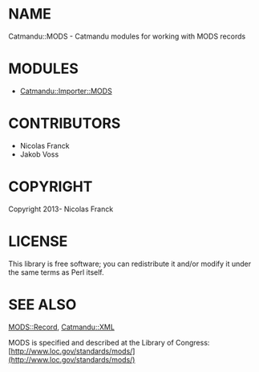 # NAME

Catmandu::MODS - Catmandu modules for working with MODS records

# MODULES

- [Catmandu::Importer::MODS](https://metacpan.org/pod/Catmandu::Importer::MODS)

# CONTRIBUTORS

- Nicolas Franck
- Jakob Voss

# COPYRIGHT

Copyright 2013- Nicolas Franck

# LICENSE

This library is free software; you can redistribute it and/or modify it under
the same terms as Perl itself.

# SEE ALSO

[MODS::Record](https://metacpan.org/pod/MODS::Record), [Catmandu::XML](https://metacpan.org/pod/Catmandu::XML)

MODS is specified and described at the Library of Congress:
[http://www.loc.gov/standards/mods/](http://www.loc.gov/standards/mods/)
